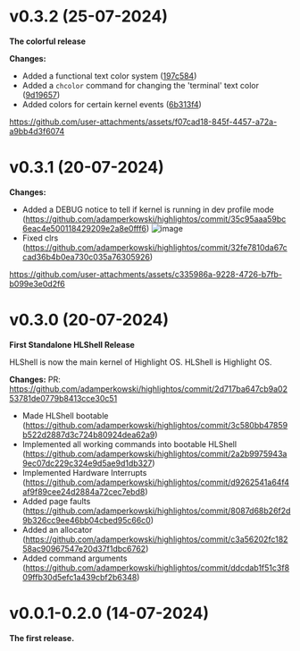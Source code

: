 # v0.3.2 (25-07-2024)
**The colorful release**

**Changes:**

- Added a functional text color system ([197c584](https://github.com/adamperkowski/highlightos/commit/197c584175e603516b68e0d5c364c4e636e3c750))
- Added a `chcolor` command for changing the 'terminal' text color ([9d19657](https://github.com/adamperkowski/highlightos/commit/9d1965771595ab5efe0f969a56ea99a2fa4dbd58))
- Added colors for certain kernel events ([6b313f4](https://github.com/adamperkowski/highlightos/commit/6b313f4db95c3ce1659399c2fbbda3b69d54e867))

https://github.com/user-attachments/assets/f07cad18-845f-4457-a72a-a9bb4d3f6074

# v0.3.1 (20-07-2024)
**Changes:**

- Added a DEBUG notice to tell if kernel is running in dev profile mode (https://github.com/adamperkowski/highlightos/commit/35c95aaa59bc6eac4e500118429209e2a8e0fff6)
![image](https://github.com/user-attachments/assets/f37c31d0-13d8-4f0c-8ac3-bf4c0e2162e3)
- Fixed clrs (https://github.com/adamperkowski/highlightos/commit/32fe7810da67ccad36b4b0ea730c035a76305926)

https://github.com/user-attachments/assets/c335986a-9228-4726-b7fb-b099e3e0d2f6

# v0.3.0 (20-07-2024)
**First Standalone HLShell Release**

HLShell is now the main kernel of Highlight OS. HLShell is Highlight OS.

**Changes:**
PR: https://github.com/adamperkowski/highlightos/commit/2d717ba647cb9a0253781de0779b8413cce30c51

- Made HLShell bootable (https://github.com/adamperkowski/highlightos/commit/3c580bb47859b522d2887d3c724b80924dea62a9)
- Implemented all working commands into bootable HLShell (https://github.com/adamperkowski/highlightos/commit/2a2b9975943a9ec07dc229c324e9d5ae9d1db327)
- Implemented Hardware Interrupts (https://github.com/adamperkowski/highlightos/commit/d9262541a64f4af9f89cee24d2884a72cec7ebd8)
- Added page faults (https://github.com/adamperkowski/highlightos/commit/8087d68b26f2d9b326cc9ee46bb04cbed95c66c0)
- Added an allocator (https://github.com/adamperkowski/highlightos/commit/c3a56202fc18258ac90967547e20d37f1dbc6762)
- Added command arguments (https://github.com/adamperkowski/highlightos/commit/ddcdab1f51c3f809ffb30d5efc1a439cbf2b6348)

# v0.0.1-0.2.0 (14-07-2024)
**The first release.**
